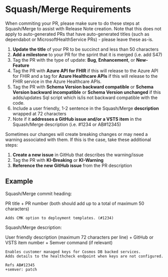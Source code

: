 # Squash/Merge Requirements

When commiting your PR, please make sure to do these steps at Squash/Merge to assist with Release Note creation. Note that this does not apply to auto-generated PRs that have auto-generated titles (such as dependabot or MicrosoftHealthService PRs) - please leave these as-is.

1. **Update the title** of your PR to be succinct and less than 50 characters
1. **Add a milestone** to your PR for the sprint that it is merged (i.e. add S47)
1. Tag the PR with the type of update: **Bug**, **Enhancement**, or **New-Feature**
1. Tag the PR with **Azure API for FHIR** if this will release to the Azure API for FHIR and a tag for **Azure Healthcare APIs** if this will release to the FHIR service in the Azure Healthcare APIs.
1. Tag the PR with **Schema Version backward compatible** or  **Schema Version backward incompatible** or **Schema Version unchanged** if this adds/updates Sql script which is/is not backward compatible with the code.
1. Include a user friendly, 1-2 sentence in the Squash/Merge **description** wrapped at 72 characters
1. Note if it **addresses a GitHub issue and/or a VSTS item** in the Squash/Merge description (i.e. #1234 or AB#12345)

Sometimes our changes will create breaking changes or may need a warning associated with them. If this is the case, take these additional steps:

1. **Create a new issue** in GitHub that describes the warning/issue
1. Tag the PR with **KI-Breaking** or **KI-Warning**
1. **Reference the new GitHub issue** from the PR description

## Example

Squash/Merge commit heading:

PR title + PR number (both should add up to a total of maximum 50 characters)

`Adds CMK option to deployment templates. (#1234)`

Squash/Merge description:

User friendly description (maximum 72 characters per line) + GitHub or VSTS item number + Semver command (if relevant)

```
Enables customer managed keys for Cosmos DB backed services.
Adds details to the healthcheck endpoint when keys are not configured.

Refs AB#12345
+semver: patch
```
